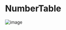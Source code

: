 # NumberTable

![image](https://github.com/RGMCode/NumberTable/assets/90555783/d28882a6-6166-4ec5-af1c-dd4b897f7dc6)
